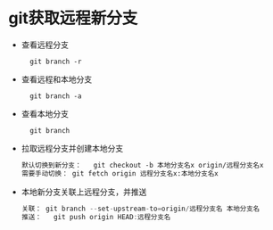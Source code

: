 # git获取远程新分支
* 查看远程分支

        git branch -r

* 查看远程和本地分支
        
        git branch -a

* 查看本地分支
    
        git branch

* 拉取远程分支并创建本地分支
	```txt
    默认切换到新分支：	git checkout -b 本地分支名x origin/远程分支名x
	需要手动切换：	git fetch origin 远程分支名x:本地分支名x
    ```

* 本地新分支关联上远程分支，并推送
    ```java
    关联：	git branch --set-upstream-to=origin/远程分支名 本地分支名
    推送：   git push origin HEAD:远程分支名
    ```